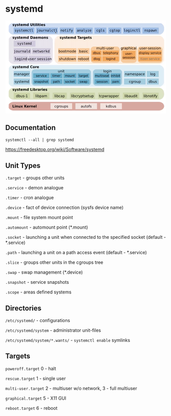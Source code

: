 # systemd

![1](./images/1.png)

## Documentation

```
systemctl --all | grep systemd
```

https://freedesktop.org/wiki/Software/systemd

## Unit Types

`.target` - groups other units

`.service` - demon analogue

`.timer` - cron analogue

`.device` - fact of device connection (sysfs device name)

`.mount` - file system mount point

`.automount` - automount point (*.mount)

`.socket` - launching a unit when connected to the specified socket (default - *.service)

`.path` - launching a unit on a path access event (default - *.service)

`.slice` - groups other units in the cgroups tree

`.swap` - swap management (*.device)

`.snapshot` - service snapshots

`.scope` - areas defined systems

## Directories

`/etc/systemd/` - configurations

`/etc/systemd/system` - administrator unit-files

`/etc/systemd/system/*.wants/` - `systemctl enable` symlinks

## Targets 

`poweroff.target` 0 - halt

`rescue.target` 1 - single user

`multi-user.target` 2 - multiuser w/o network, 3 - full multiuser

`graphical.target` 5 - X11 GUI

`reboot.target` 6 - reboot

